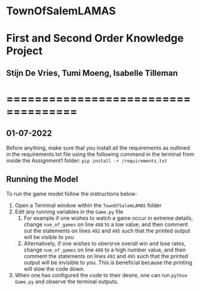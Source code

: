 # TownOfSalemLAMAS
# First and Second Order Knowledge Project
## Stijn De Vries, Tumi Moeng, Isabelle Tilleman
# ====================================
## 01-07-2022

Before anything, make sure that you install all the requirements as outlined in the requirements.txt file using the following command in the terminal from inside the Assignment1 folder:
`pip install -r /requirements.txt`

## Running the Model
To run the game model follow the instructions below:
1. Open a Terminal window within the `TownOfSalemLAMAS` folder
2. Edit any running variables in the `Game.py` file
   1. For example if one wishes to watch a game occur in extreme details, change `num_of_games` on line `488` to a low value, and then comment out the statements on lines `492` and `495` such that the printed output will be visible to you
   2. Alternatively, if one wishes to obersrve overall win and lose rates, change `num_of_games` on line `488` to a high number value, and then comment the statements on lines `492` and `495` such that the printed output will be invisible to you. This is beneficial because the printing will slow the code down.
3. When one has configured the code to their desire, one can run `python Game.py` and observe the terminal outputs.
